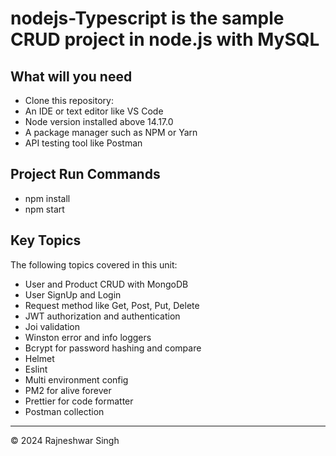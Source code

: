 # nodejs-Typescript is the sample CRUD project in node.js with MySQL

## What will you need

- Clone this repository:
- An IDE or text editor like VS Code
- Node version installed above 14.17.0
- A package manager such as NPM or Yarn
- API testing tool like Postman

## Project Run Commands

- npm install
- npm start

## Key Topics

The following topics covered in this unit:

- User and Product CRUD with MongoDB
- User SignUp and Login
- Request method like Get, Post, Put, Delete
- JWT authorization and authentication
- Joi validation
- Winston error and info loggers
- Bcrypt for password hashing and compare
- Helmet
- Eslint
- Multi environment config
- PM2 for alive forever
- Prettier for code formatter
- Postman collection

---

© 2024 Rajneshwar Singh
